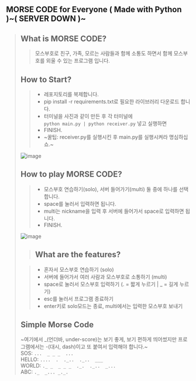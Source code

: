## <b>MORSE CODE for Everyone ( Made with Python )~( SERVER DOWN )~</b>

> ## What is MORSE CODE?
>
> > 모스부호로 친구, 가족, 모르는 사람들과 함께 소통도 하면서 함께 모스부호를 외울 수 있는 프로그램 입니다.
>
> ## How to Start?
>
> > -   레포지토리를 복제합니다.<br/>
> > -   pip install -r requirements.txt로 필요한 라이브러리 다운로드 합니다.<br/>
> > -   터미널을 사진과 같이 만든 후 각 터미널에<br/>`python main.py | python receiver.py` 넣고 실행하면
> > -   FINISH.<br/>
> > -   ~꿀팁: receiver.py를 실행시킨 후 main.py를 실행시켜라 명심하십쇼.~
> 
> ![image](https://github.com/user-attachments/assets/43ef2363-9554-4144-b2e0-dfe5834bdd13)
>
> ## How to play MORSE CODE?
> 
> > -   모스부호 연습하기(solo), 서버 들어가기(multi) 둘 중에 하나를 선택합니다.
> > -   space를 눌러서 입력하면 됩니다.
> > -   multi는 nickname을 입력 후 서버에 들어가서 space로 입력하면 됩니다.
> > -   FINISH.
> >
> ![image](https://github.com/user-attachments/assets/2b7562e4-64df-4c2d-83a9-fb91ef3ff635)
>
> > ## What are the features?
> 
> > -   혼자서 모스부호 연습하기 (solo)
> > -   서버에 들어가서 여러 사람과 모스부호로 소통하기 (multi)
> > -   space로 눌러서 모스부호 입력하기 (. = 짧게 누르기 | _ = 길게 누르기)
> > -   esc를 눌러서 프로그램 종료하기
> > -   enter키로 solo모드는 종료, multi에서는 입력한 모스부호 보내기
> 
> ## Simple Morse Code
> ~여기에서 _(언더바, under-score)는 보기 좋게, 보기 편하게 띄어썼지만 프로그램에서는 -(대시, dash)이고 또 붙여서 입력해야 합니다.~<br/>
> SOS: `...  _ _ _  ...`<br/>
> HELLO: `....  .  ._..  ._..  ___`<br/>
> WORLD: `._ _  _ _ _  ._.  ._..  _...`<br/>
> ABC: `._  _... _._.`<br/>
